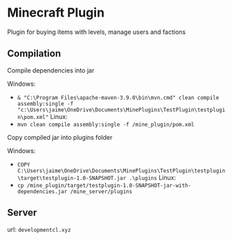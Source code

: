 # Minecraft Plugin

Plugin for buying items with levels, manage users and factions

## Compilation

Compile dependencies into jar

Windows:
 - `& "C:\Program Files\apache-maven-3.9.0\bin\mvn.cmd" clean compile assembly:single -f "c:\Users\jaime\OneDrive\Documents\MinePlugins\TestPlugin\testplugin\pom.xml"`
Linux:
 - `mvn clean compile assembly:single -f /mine_plugin/pom.xml`

Copy compiled jar into plugins folder

Windows:
 - `COPY C:\Users\jaime\OneDrive\Documents\MinePlugins\TestPlugin\testplugin\target\testplugin-1.0-SNAPSHOT.jar .\plugins`
Linux:
 - `cp /mine_plugin/target/testplugin-1.0-SNAPSHOT-jar-with-dependencies.jar /mine_server/plugins`

## Server

url: `developmentcl.xyz`

